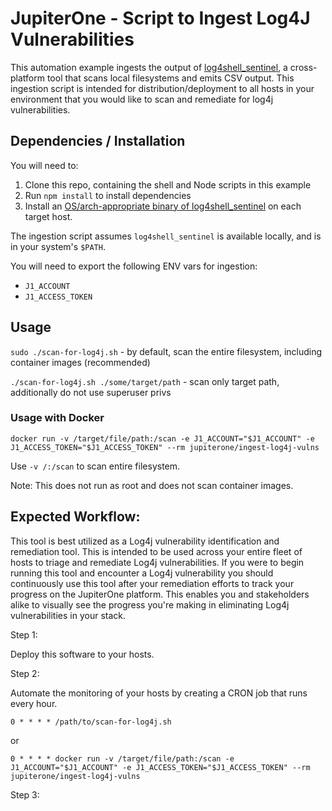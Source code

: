 # JupiterOne - Script to Ingest Log4J Vulnerabilities

This automation example ingests the output of [log4shell_sentinel][1], a
cross-platform tool that scans local filesystems and emits CSV output. This
ingestion script is intended for distribution/deployment to all hosts in your
environment that you would like to scan and remediate for log4j vulnerabilities.

## Dependencies / Installation

You will need to:
1. Clone this repo, containing the shell and Node scripts in this example
2. Run `npm install` to install dependencies
3. Install an [OS/arch-appropriate binary of log4shell_sentinel][2] on each target
host.

The ingestion script assumes `log4shell_sentinel` is available locally, and is
in your system's `$PATH`.

You will need to export the following ENV vars for ingestion:

* `J1_ACCOUNT`
* `J1_ACCESS_TOKEN`

## Usage

`sudo ./scan-for-log4j.sh`  - by default, scan the entire filesystem, including container images (recommended)

`./scan-for-log4j.sh ./some/target/path`  - scan only target path, additionally do not use superuser privs

### Usage with Docker

`docker run -v /target/file/path:/scan -e J1_ACCOUNT="$J1_ACCOUNT" -e J1_ACCESS_TOKEN="$J1_ACCESS_TOKEN" --rm jupiterone/ingest-log4j-vulns`

Use `-v /:/scan` to scan entire filesystem.

Note: This does not run as root and does not scan container images. 

## Expected Workflow:

This tool is best utilized as a Log4j vulnerability identification and remediation tool. This is intended to be used across your entire fleet of hosts to triage and remediate Log4j vulnerabilities. If you were to begin running this tool and encounter a Log4j vulnerability you should continuously use this tool after your remediation efforts to track your progress on the JupiterOne platform. This enables you and stakeholders alike to visually see the progress you're making in eliminating Log4j vulnerabilities in your stack. 

Step 1:

Deploy this software to your hosts.

Step 2:

Automate the monitoring of your hosts by creating a CRON job that runs every hour.

`0 * * * * /path/to/scan-for-log4j.sh`

or

`0 * * * * docker run -v /target/file/path:/scan -e J1_ACCOUNT="$J1_ACCOUNT" -e J1_ACCESS_TOKEN="$J1_ACCESS_TOKEN" --rm jupiterone/ingest-log4j-vulns`

Step 3:



[1]: https://github.com/ossie-git/log4shell_sentinel
[2]: https://github.com/ossie-git/log4shell_sentinel/releases/tag/v1.0.0
